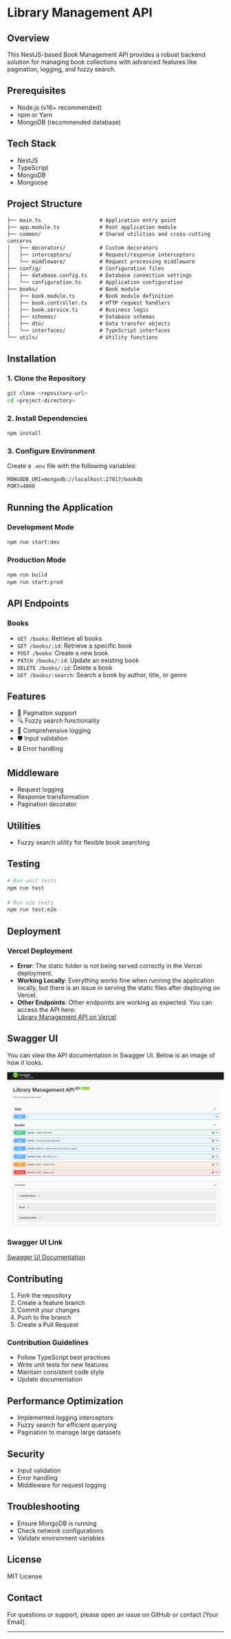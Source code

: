 # Library Management API

## Overview

This NestJS-based Book Management API provides a robust backend solution for managing book collections with advanced features like pagination, logging, and fuzzy search.

## Prerequisites

- Node.js (v16+ recommended)
- npm or Yarn
- MongoDB (recommended database)

## Tech Stack

- NestJS
- TypeScript
- MongoDB
- Mongoose

## Project Structure

```
├── main.ts                   # Application entry point
├── app.module.ts             # Root application module
├── common/                   # Shared utilities and cross-cutting concerns
│   ├── decorators/           # Custom decorators
│   ├── interceptors/         # Request/response interceptors
│   └── middleware/           # Request processing middleware
├── config/                   # Configuration files
│   ├── database.config.ts    # Database connection settings
│   └── configuration.ts      # Application configuration
├── books/                    # Book module
│   ├── book.module.ts        # Book module definition
│   ├── book.controller.ts    # HTTP request handlers
│   ├── book.service.ts       # Business logic
│   ├── schemas/              # Database schemas
│   ├── dto/                  # Data transfer objects
│   └── interfaces/           # TypeScript interfaces
└── utils/                    # Utility functions
```

## Installation

### 1. Clone the Repository

```bash
git clone <repository-url>
cd <project-directory>
```

### 2. Install Dependencies

```bash
npm install
```

### 3. Configure Environment

Create a `.env` file with the following variables:

```
MONGODB_URI=mongodb://localhost:27017/bookdb
PORT=4000
```

## Running the Application

### Development Mode

```bash
npm run start:dev
```

### Production Mode

```bash
npm run build
npm run start:prod
```

## API Endpoints

### Books

- `GET /books`: Retrieve all books
- `GET /books/:id`: Retrieve a specific book
- `POST /books`: Create a new book
- `PATCH /books/:id`: Update an existing book
- `DELETE /books/:id`: Delete a book
- `GET /books/:search`: Search a book by author, title, or genre

## Features

- 🚀 Pagination support
- 🔍 Fuzzy search functionality
- 📝 Comprehensive logging
- 🛡️ Input validation
- 🔒 Error handling

## Middleware

- Request logging
- Response transformation
- Pagination decorator

## Utilities

- Fuzzy search utility for flexible book searching

## Testing

```bash
# Run unit tests
npm run test

# Run e2e tests
npm run test:e2e
```

## Deployment

### Vercel Deployment

- **Error**: The static folder is not being served correctly in the Vercel deployment.
- **Working Locally**: Everything works fine when running the application locally, but there is an issue in serving the static files after deploying on Vercel.
- **Other Endpoints**: Other endpoints are working as expected. You can access the API here:  
  [Library Management API on Vercel](https://lib-management-api-k2qr-hfj1cfft5-prakash333singhs-projects.vercel.app/)

## Swagger UI

You can view the API documentation in Swagger UI. Below is an image of how it looks.

![swagger image](<Screenshot 2024-12-26 234032.png>)

### Swagger UI Link

[Swagger UI Documentation](https://lib-management-api-k2qr-hfj1cfft5-prakash333singhs-projects.vercel.app/api)

## Contributing

1. Fork the repository
2. Create a feature branch
3. Commit your changes
4. Push to the branch
5. Create a Pull Request

### Contribution Guidelines

- Follow TypeScript best practices
- Write unit tests for new features
- Maintain consistent code style
- Update documentation

## Performance Optimization

- Implemented logging interceptors
- Fuzzy search for efficient querying
- Pagination to manage large datasets

## Security

- Input validation
- Error handling
- Middleware for request logging

## Troubleshooting

- Ensure MongoDB is running
- Check network configurations
- Validate environment variables

## License

MIT License

## Contact

For questions or support, please open an issue on GitHub or contact [Your Email].

---

```

```
